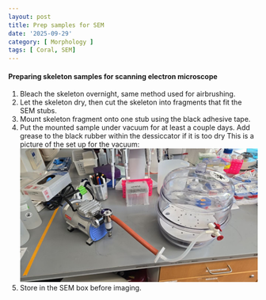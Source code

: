 ```yaml
---
layout: post
title: Prep samples for SEM
date: '2025-09-29'
category: [ Morphology ]
tags: [ Coral, SEM]
---
```


#### Preparing skeleton samples for scanning electron microscope

1. Bleach the skeleton overnight, same method used for airbrushing.
2. Let the skeleton dry, then cut the skeleton into fragments that fit the SEM stubs.
3. Mount skeleton fragment onto one stub using the black adhesive tape.
4. Put the mounted sample under vacuum for at least a couple days. Add grease to the black rubber within the dessiccator if it is too dry This is a picture of the set up for the vacuum:
![vacuum.jpg](https://github.com/FScucchia-LabNotebooks/FScucchia_Putnam_Lab_Notebook/blob/master/images/vacuum.jpg?raw=true)
5. Store in the SEM box before imaging.


